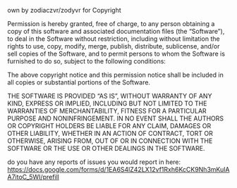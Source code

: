 own by zodiaczvr/zodyvr for Copyright <YEAR> <COPYRIGHT zodiaczvr>

Permission is hereby granted, free of charge, to any person obtaining a copy of this software and associated documentation files (the “Software”), to deal in the Software without restriction, including without limitation the rights to use, copy, modify, merge, publish, distribute, sublicense, and/or sell copies of the Software, and to permit persons to whom the Software is furnished to do so, subject to the following conditions:

The above copyright notice and this permission notice shall be included in all copies or substantial portions of the Software.

THE SOFTWARE IS PROVIDED “AS IS”, WITHOUT WARRANTY OF ANY KIND, EXPRESS OR IMPLIED, INCLUDING BUT NOT LIMITED TO THE WARRANTIES OF MERCHANTABILITY, FITNESS FOR A PARTICULAR PURPOSE AND NONINFRINGEMENT. IN NO EVENT SHALL THE AUTHORS OR COPYRIGHT HOLDERS BE LIABLE FOR ANY CLAIM, DAMAGES OR OTHER LIABILITY, WHETHER IN AN ACTION OF CONTRACT, TORT OR OTHERWISE, ARISING FROM, OUT OF OR IN CONNECTION WITH THE SOFTWARE OR THE USE OR OTHER DEALINGS IN THE SOFTWARE.

do you have any reports of issues you would report in here: https://docs.google.com/forms/d/1EA6S4lZ42LX12vf1Rxh6KcCK9Nh3mKulAA7itoC_5WI/prefill
